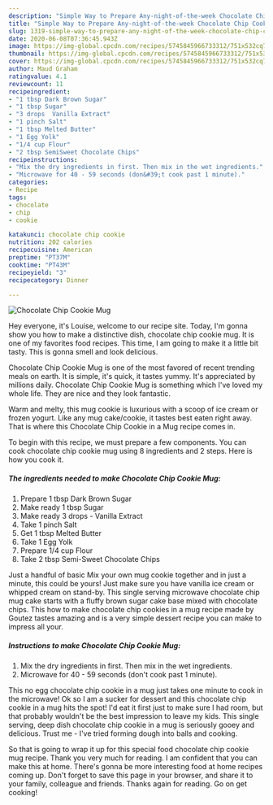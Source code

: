 ```yaml
---
description: "Simple Way to Prepare Any-night-of-the-week Chocolate Chip Cookie Mug"
title: "Simple Way to Prepare Any-night-of-the-week Chocolate Chip Cookie Mug"
slug: 1319-simple-way-to-prepare-any-night-of-the-week-chocolate-chip-cookie-mug
date: 2020-06-08T07:36:45.943Z
image: https://img-global.cpcdn.com/recipes/5745845966733312/751x532cq70/chocolate-chip-cookie-mug-recipe-main-photo.jpg
thumbnail: https://img-global.cpcdn.com/recipes/5745845966733312/751x532cq70/chocolate-chip-cookie-mug-recipe-main-photo.jpg
cover: https://img-global.cpcdn.com/recipes/5745845966733312/751x532cq70/chocolate-chip-cookie-mug-recipe-main-photo.jpg
author: Maud Graham
ratingvalue: 4.1
reviewcount: 11
recipeingredient:
- "1 tbsp Dark Brown Sugar"
- "1 tbsp Sugar"
- "3 drops  Vanilla Extract"
- "1 pinch Salt"
- "1 tbsp Melted Butter"
- "1 Egg Yolk"
- "1/4 cup Flour"
- "2 tbsp SemiSweet Chocolate Chips"
recipeinstructions:
- "Mix the dry ingredients in first. Then mix in the wet ingredients."
- "Microwave for 40 - 59 seconds (don&#39;t cook past 1 minute)."
categories:
- Recipe
tags:
- chocolate
- chip
- cookie

katakunci: chocolate chip cookie 
nutrition: 202 calories
recipecuisine: American
preptime: "PT37M"
cooktime: "PT43M"
recipeyield: "3"
recipecategory: Dinner

---
```



![Chocolate Chip Cookie Mug](https://img-global.cpcdn.com/recipes/5745845966733312/751x532cq70/chocolate-chip-cookie-mug-recipe-main-photo.jpg)

Hey everyone, it's Louise, welcome to our recipe site. Today, I'm gonna show you how to make a distinctive dish, chocolate chip cookie mug. It is one of my favorites food recipes. This time, I am going to make it a little bit tasty. This is gonna smell and look delicious.

Chocolate Chip Cookie Mug is one of the most favored of recent trending meals on earth. It is simple, it's quick, it tastes yummy. It's appreciated by millions daily. Chocolate Chip Cookie Mug is something which I've loved my whole life. They are nice and they look fantastic.

Warm and melty, this mug cookie is luxurious with a scoop of ice cream or frozen yogurt. Like any mug cake/cookie, it tastes best eaten right away. That is where this Chocolate Chip Cookie in a Mug recipe comes in.


To begin with this recipe, we must prepare a few components. You can cook chocolate chip cookie mug using 8 ingredients and 2 steps. Here is how you cook it.

<!--inarticleads1-->

##### The ingredients needed to make Chocolate Chip Cookie Mug:

1. Prepare 1 tbsp Dark Brown Sugar
1. Make ready 1 tbsp Sugar
1. Make ready 3 drops - Vanilla Extract
1. Take 1 pinch Salt
1. Get 1 tbsp Melted Butter
1. Take 1 Egg Yolk
1. Prepare 1/4 cup Flour
1. Take 2 tbsp Semi-Sweet Chocolate Chips


Just a handful of basic Mix your own mug cookie together and in just a minute, this could be yours! Just make sure you have vanilla ice cream or whipped cream on stand-by. This single serving microwave chocolate chip mug cake starts with a fluffy brown sugar cake base mixed with chocolate chips. This how to make chocolate chip cookies in a mug recipe made by Goutez tastes amazing and is a very simple dessert recipe you can make to impress all your. 

<!--inarticleads2-->

##### Instructions to make Chocolate Chip Cookie Mug:

1. Mix the dry ingredients in first. Then mix in the wet ingredients.
1. Microwave for 40 - 59 seconds (don&#39;t cook past 1 minute).


This no egg chocolate chip cookie in a mug just takes one minute to cook in the microwave! Ok so I am a sucker for dessert and this chocolate chip cookie in a mug hits the spot! I&#39;d eat it first just to make sure I had room, but that probably wouldn&#39;t be the best impression to leave my kids. This single serving, deep dish chocolate chip cookie in a mug is seriously gooey and delicious. Trust me - I&#39;ve tried forming dough into balls and cooking. 

So that is going to wrap it up for this special food chocolate chip cookie mug recipe. Thank you very much for reading. I am confident that you can make this at home. There's gonna be more interesting food at home recipes coming up. Don't forget to save this page in your browser, and share it to your family, colleague and friends. Thanks again for reading. Go on get cooking!
